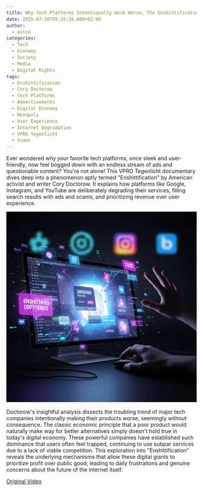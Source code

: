 ```yaml
---
title: Why Tech Platforms Intentionally Work Worse, The Enshittification Phenomenon
date: 2025-07-28T05:35:26.660+02:00
author:
  - eelco
categories:
  - Tech
  - Economy
  - Society
  - Media
  - Digital Rights
tags:
  - Enshittification
  - Cory Doctorow
  - Tech Platforms
  - Advertisements
  - Digital Economy
  - Monopoly
  - User Experience
  - Internet Degradation
  - VPRO Tegenlicht
  - Scams
---
```


Ever wondered why your favorite tech platforms, once sleek and user-friendly, now feel bogged down with an endless stream of ads and questionable content? You're not alone! This VPRO Tegenlicht documentary dives deep into a phenomenon aptly termed "Enshittification" by American activist and writer Cory Doctorow. It explains how platforms like Google, Instagram, and YouTube are deliberately degrading their services, filling search results with ads and scams, and prioritizing revenue over user experience.

![A descriptive image](../../assets/2025-07-28-275.png)
<!-- more -->

Doctorow's insightful analysis dissects the troubling trend of major tech companies intentionally making their products worse, seemingly without consequence. The classic economic principle that a poor product would naturally make way for better alternatives simply doesn't hold true in today's digital economy. These powerful companies have established such dominance that users often feel trapped, continuing to use subpar services due to a lack of viable competition. This exploration into "Enshittification" reveals the underlying mechanisms that allow these digital giants to prioritize profit over public good, leading to daily frustrations and genuine concerns about the future of the internet itself.

[Original Video](https://youtu.be/CgJ6isBJiWI)